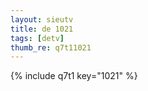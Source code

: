 ```yaml
--- 
layout: sieutv
title: de 1021
tags: [detv]
thumb_re: q7t11021
---
```

{% include q7t1 key="1021" %} 
